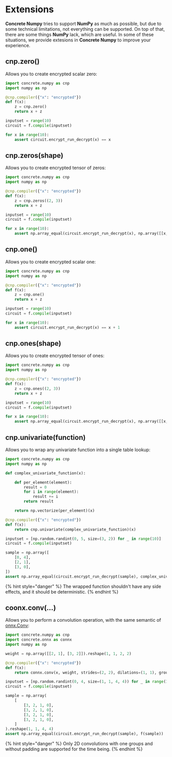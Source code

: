 # Extensions

**Concrete Numpy** tries to support **NumPy** as much as possible, but due to some technical limitations, not everything can be supported. On top of that, there are some things **NumPy** lack, which are useful. In some of these situations, we provide extesions in **Concrete Numpy** to improve your experience.

## cnp.zero()

Allows you to create encrypted scalar zero:

```python
import concrete.numpy as cnp
import numpy as np

@cnp.compiler({"x": "encrypted"})
def f(x):
    z = cnp.zero()
    return x + z

inputset = range(10)
circuit = f.compile(inputset)

for x in range(10):
    assert circuit.encrypt_run_decrypt(x) == x
```

## cnp.zeros(shape)

Allows you to create encrypted tensor of zeros:

```python
import concrete.numpy as cnp
import numpy as np

@cnp.compiler({"x": "encrypted"})
def f(x):
    z = cnp.zeros((2, 3))
    return x + z

inputset = range(10)
circuit = f.compile(inputset)

for x in range(10):
    assert np.array_equal(circuit.encrypt_run_decrypt(x), np.array([[x, x, x], [x, x, x]]))
```

## cnp.one()

Allows you to create encrypted scalar one:

```python
import concrete.numpy as cnp
import numpy as np

@cnp.compiler({"x": "encrypted"})
def f(x):
    z = cnp.one()
    return x + z

inputset = range(10)
circuit = f.compile(inputset)

for x in range(10):
    assert circuit.encrypt_run_decrypt(x) == x + 1
```

## cnp.ones(shape)

Allows you to create encrypted tensor of ones:

```python
import concrete.numpy as cnp
import numpy as np

@cnp.compiler({"x": "encrypted"})
def f(x):
    z = cnp.ones((2, 3))
    return x + z

inputset = range(10)
circuit = f.compile(inputset)

for x in range(10):
    assert np.array_equal(circuit.encrypt_run_decrypt(x), np.array([[x, x, x], [x, x, x]]) + 1)
```

## cnp.univariate(function)

Allows you to wrap any univariate function into a single table lookup:

```python
import concrete.numpy as cnp
import numpy as np

def complex_univariate_function(x):

    def per_element(element):
        result = 0
        for i in range(element):
            result += i
        return result

    return np.vectorize(per_element)(x)

@cnp.compiler({"x": "encrypted"})
def f(x):
    return cnp.univariate(complex_univariate_function)(x)

inputset = [np.random.randint(0, 5, size=(3, 2)) for _ in range(10)]
circuit = f.compile(inputset)

sample = np.array([
    [0, 4],
    [2, 1],
    [3, 0],
])
assert np.array_equal(circuit.encrypt_run_decrypt(sample), complex_univariate_function(sample))
```

{% hint style="danger" %}
The wrapped function shouldn't have any side effects, and it should be deterministic.
{% endhint %}

## coonx.conv(...)

Allows you to perform a convolution operation, with the same semantic of [onnx.Conv](https://github.com/onnx/onnx/blob/main/docs/Operators.md#Conv):

```python
import concrete.numpy as cnp
import concrete.onnx as connx
import numpy as np

weight = np.array([[2, 1], [3, 2]]).reshape(1, 1, 2, 2)

@cnp.compiler({"x": "encrypted"})
def f(x):
    return connx.conv(x, weight, strides=(2, 2), dilations=(1, 1), group=1)

inputset = [np.random.randint(0, 4, size=(1, 1, 4, 4)) for _ in range(10)]
circuit = f.compile(inputset)

sample = np.array(
    [
        [3, 2, 1, 0],
        [3, 2, 1, 0],
        [3, 2, 1, 0],
        [3, 2, 1, 0],
    ]
).reshape(1, 1, 4, 4)
assert np.array_equal(circuit.encrypt_run_decrypt(sample), f(sample))
```

{% hint style="danger" %}
Only 2D convolutions with one groups and without padding are supported for the time being.
{% endhint %}
